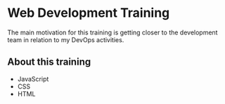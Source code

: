# Web Development Training

The main motivation for this training is getting closer to the development team in relation to my DevOps activities.

## About this training

* JavaScript
* CSS
* HTML


